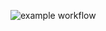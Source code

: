 ![example workflow](https://github.com/adamcarter93/ProtocolWitnessing/actions/workflows/swift.yml/badge.svg)
